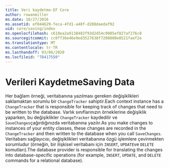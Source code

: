 ```yaml
---
title: Veri kaydetme-EF Core
author: rowanmiller
ms.date: 10/27/2016
ms.assetid: ef044629-feca-4fd1-a48f-d208daedaf92
uid: core/saving/index
ms.openlocfilehash: c610ea2a9138482f93d2d54c9085ef827af276c8
ms.sourcegitcommit: cc0ff36e46e9ed3527638f7208000e8521faef2e
ms.translationtype: MT
ms.contentlocale: tr-TR
ms.lasthandoff: 03/06/2020
ms.locfileid: "78417550"
---
```

# <a name="saving-data"></a><span data-ttu-id="d2585-102">Verileri Kaydetme</span><span class="sxs-lookup"><span data-stu-id="d2585-102">Saving Data</span></span>

<span data-ttu-id="d2585-103">Her bağlam örneği, veritabanına yazılması gereken değişiklikleri saklamaktan sorumlu bir `ChangeTracker` sahiptir.</span><span class="sxs-lookup"><span data-stu-id="d2585-103">Each context instance has a `ChangeTracker` that is responsible for keeping track of changes that need to be written to the database.</span></span> <span data-ttu-id="d2585-104">Varlık sınıflarınızın örneklerine değişiklik yaparken, bu değişiklikler `ChangeTracker` kaydedilir ve `SaveChanges`çağırdığınızda veritabanına yazılır.</span><span class="sxs-lookup"><span data-stu-id="d2585-104">As you make changes to instances of your entity classes, these changes are recorded in the `ChangeTracker` and then written to the database when you call `SaveChanges`.</span></span> <span data-ttu-id="d2585-105">Veritabanı sağlayıcısı, değişiklikleri veritabanına özgü işlemlere çevirmekten sorumludur (örneğin, bir ilişkisel veritabanı için `INSERT`, `UPDATE`ve `DELETE` komutları).</span><span class="sxs-lookup"><span data-stu-id="d2585-105">The database provider is responsible for translating the changes into database-specific operations (for example, `INSERT`, `UPDATE`, and `DELETE` commands for a relational database).</span></span>

